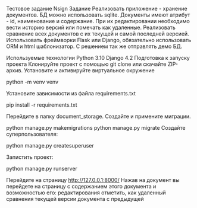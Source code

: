 Тестовое задание Nsign
Задание
Реализовать приложение - хранение документов. БД можно использовать sqlite. Документы имеют атрибут - id, наименование и содержание. При их редактировании необходимо вести историю версий или помечать как удаленные. Реализовать сравнение всех документов с их текущей и самой последней версией. Использовать фреймворки Flask или Django, обязательно использовать ORM и html шаблонизатор. С решением так же отправлять демо БД.

Используемые технологии
Python 3.10
Django 4.2
Подготовка к запуску проекта
Клонируйте проект с помощью git clone или скачайте ZIP-архив. Установите и активируйте виртуальное окружение

python -m venv venv

Установите зависимости из файла requirements.txt

pip install -r requirements.txt

Перейдите в папку document_storage. Создайте и примените миграции.

python manage.py makemigrations
python manage.py migrate
Создайте суперпользователя:

python manage.py createsuperuser

Запистить проект:

python manage.py runserver

Перейдите на страницу http://127.0.0.1:8000/ Нажав на документ вы перейдете на страницу с содержанием этого документа и возможностью его: редактирования отметить, как удаленный сравнения текущей версии документа с предыдущей